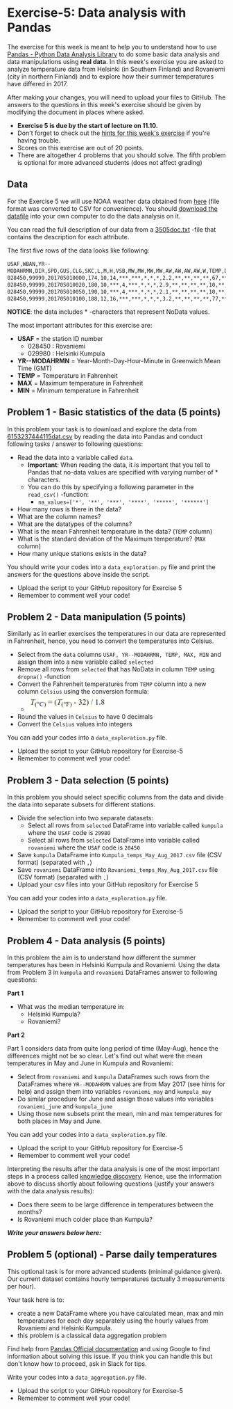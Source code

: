 # Exercise-5: Data analysis with Pandas 

The exercise for this week is meant to help you to understand how to use [Pandas - Python Data Analysis Library](http://pandas.pydata.org/)
to do some basic data analysis and data manipulations using **real data**. In this week's exercise you are asked to analyze
temperature data from Helsinki (in Southern Finland) and Rovaniemi (city in northern Finland)
and to explore how their summer temperatures have differed in 2017.

After making your changes, you will need to upload your files to GitHub.
The answers to the questions in this week's exercise should be given by modifying the document in places where asked.

 - **Exercise 5 is due by the start of lecture on 11.10.**
 - Don't forget to check out the [hints for this week's exercise](https://geo-python.github.io/2017/lessons/L5/exercise-5-hints.html) if you're having trouble.
 - Scores on this exercise are out of 20 points.
 - There are altogether 4 problems that you should solve. The fifth problem is optional for more advanced students (does not affect grading)

## Data

For the Exercise 5 we will use NOAA weather data obtained from [here](https://www.ncdc.noaa.gov/cdo-web/search?datasetid=GHCND)
(file format was converted to CSV for convenience). You should [download the datafile](6153237444115dat.csv) into your own computer to do the
data analysis on it.

You can read the full description of our data from a [3505doc.txt](3505doc.txt) -file that
contains the description for each attribute.

The first five rows of the data looks like following:

```
USAF,WBAN,YR--MODAHRMN,DIR,SPD,GUS,CLG,SKC,L,M,H,VSB,MW,MW,MW,MW,AW,AW,AW,AW,W,TEMP,DEWP,SLP,ALT,STP,MAX,MIN,PCP01,PCP06,PCP24,PCPXX,SD
028450,99999,201705010000,174,10,14,***,***,*,*,*,2.2,**,**,**,**,67,**,**,**,8,31,31,1009.2,*****,984.1,***,***,*****,*****,*****,*****,35
028450,99999,201705010020,180,10,***,4,***,*,*,*,2.9,**,**,**,**,10,**,**,**,*,30,30,******,29.74,******,***,***,*****,*****,*****,*****,**
028450,99999,201705010050,190,10,***,4,***,*,*,*,2.1,**,**,**,**,10,**,**,**,*,30,30,******,29.74,******,***,***,*****,*****,*****,*****,**
028450,99999,201705010100,188,12,16,***,***,*,*,*,3.2,**,**,**,**,77,**,**,**,*,31,30,1009.1,*****,984.0,***,***,*****,*****,*****,*****,35
```

**NOTICE**: the data includes \* -characters that represent NoData values.

The most important attributes for this exercise are:

 - **USAF** = the station ID number
   - 028450 : Rovaniemi
   - 029980 : Helsinki Kumpula
 - **YR--MODAHRMN** = Year-Month-Day-Hour-Minute in Greenwich Mean Time (GMT)
 - **TEMP** = Temperature in Fahrenheit
 - **MAX** = Maximum temperature in Fahrenheit
 - **MIN** = Minimum temperature in Fahrenheit

## Problem 1 - Basic statistics of the data (5 points)

In this problem your task is to download and explore the data from [6153237444115dat.csv](6153237444115dat.csv) by reading the data into Pandas
and conduct following tasks / answer to following questions:

- Read the data into a variable called `data`.
  - **Important**: When reading the data, it is important that you tell to Pandas that no-data values are specified with varying number of \* characters.
  - You can do this by specifying a following parameter in the `read_csv()` -function:
     - `na_values=['*', '**', '***', '****', '*****', '******']`
- How many rows is there in the data?
- What are the column names?
- What are the datatypes of the columns?
- What is the mean Fahrenheit temperature in the data? (`TEMP` column)
- What is the standard deviation of the Maximum temperature? (`MAX` column)
- How many unique stations exists in the data?

You should write your codes into a `data_exploration.py` file and print the answers for the questions above
inside the script.

- Upload the script to your GitHub repository for Exercise 5
- Remember to comment well your code!

## Problem 2 - Data manipulation (5 points)

Similarly as in earlier exercises the temperatures in our data are represented in Fahrenheit, hence,
you need to convert the temperatures into Celsius.

 - Select from the `data` columns `USAF, YR--MODAHRMN, TEMP, MAX, MIN` and assign them into a new variable called `selected`
 - Remove all rows from `selected` that has NoData in column `TEMP` using `dropna()` -function
 - Convert the Fahrenheit temperatures from `TEMP` column into a new column `Celsius` using the conversion formula:
   - ![](img/Fahrenheit_to_Celsius_formula.PNG)
 - Round the values in `Celsius` to have 0 decimals
 - Convert the `Celsius` values into integers

You can add your codes into a `data_exploration.py` file.

- Upload the script to your GitHub repository for Exercise-5
- Remember to comment well your code!

## Problem 3 - Data selection (5 points)

In this problem you should select specific columns from the data and divide the data into separate subsets for
different stations.

- Divide the selection into two separate datasets:
  - Select all rows from `selected` DataFrame into variable called `kumpula` where the `USAF` code is `29980`
  - Select all rows from `selected` DataFrame into variable called `rovaniemi` where the `USAF` code is `28450`
- Save `kumpula` DataFrame into `Kumpula_temps_May_Aug_2017.csv` file (CSV format) (separated with `,`)
- Save `rovaniemi` DataFrame into `Rovaniemi_temps_May_Aug_2017.csv` file (CSV format) (separated with `,`)
- Upload your csv files into your GitHub repository for Exercise 5

You can add your codes into a `data_exploration.py` file.

- Upload the script to your GitHub repository for Exercise-5
- Remember to comment well your code!

## Problem 4 - Data analysis (5 points)

In this problem the aim is to understand how different the summer temperatures has been in Helsinki Kumpula and Rovaniemi.
Using the data from Problem 3 in `kumpula` and `rovaniemi` DataFrames answer to following questions:

**Part 1**

- What was the median temperature in:
  - Helsinki Kumpula?
  - Rovaniemi?

**Part 2**

Part 1 considers data from quite long period of time (May-Aug), hence the differences might not be so clear.
Let's find out what were the mean temperatures in May and June in Kumpula and Rovaniemi:

- Select from `rovaniemi` and `kumpula` DataFrames such rows from the DataFrames where ``YR--MODAHRMN`` values are from May 2017 (see hints for help)
and assign them into variables `rovaniemi_may` and `kumpula_may`
- Do similar procedure for June and assign those values into variables `rovaniemi_june` and `kumpula_june`
- Using those new subsets print the mean, min and max temperatures for both places in May and June.

You can add your codes into a `data_exploration.py` file.

- Upload the script to your GitHub repository for Exercise-5
- Remember to comment well your code!

Interpreting the results after the data analysis is one of the most important steps in a process called [knowledge discovery](http://researcher.ibm.com/researcher/view_group.php?id=144).
Hence, use the information above to discuss shortly about following questions (justify your answers with the data analysis results):

- Does there seem to be large difference in temperatures between the months?
- Is Rovaniemi much colder place than Kumpula?

***Write your answers below here:***

## Problem 5 (optional) - Parse daily temperatures

This optional task is for more advanced students (minimal guidance given).
Our current dataset contains hourly temperatures (actually 3 measurements per hour).

Your task here is to:

  - create a new DataFrame where you have calculated mean, max and min temperatures for each day separately using the
  hourly values from Rovaniemi and Helsinki Kumpula.
  - this problem is a classical data aggregation problem

Find help from [Pandas Official documentation](https://pandas.pydata.org/pandas-docs/stable/) and using Google to find information
about solving this issue. If you think you can handle this but don't know how to proceed, ask in Slack for tips.

Write your codes into a `data_aggregation.py` file.

- Upload the script to your GitHub repository for Exercise-5
- Remember to comment well your code!


